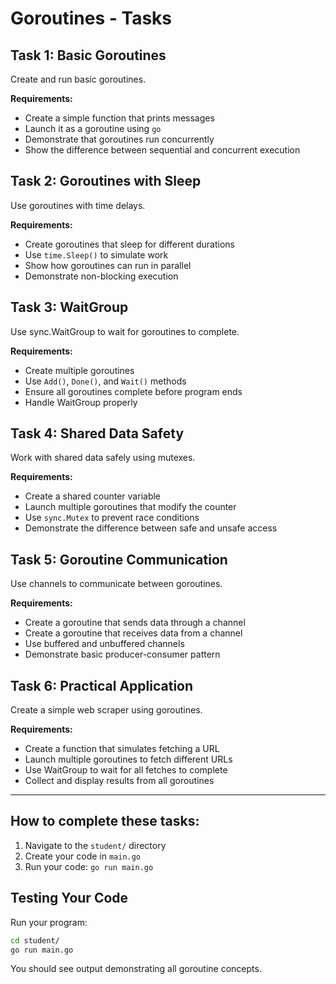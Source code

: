 # Goroutines - Tasks

## Task 1: Basic Goroutines
Create and run basic goroutines.

**Requirements:**
- Create a simple function that prints messages
- Launch it as a goroutine using `go`
- Demonstrate that goroutines run concurrently
- Show the difference between sequential and concurrent execution

## Task 2: Goroutines with Sleep
Use goroutines with time delays.

**Requirements:**
- Create goroutines that sleep for different durations
- Use `time.Sleep()` to simulate work
- Show how goroutines can run in parallel
- Demonstrate non-blocking execution

## Task 3: WaitGroup
Use sync.WaitGroup to wait for goroutines to complete.

**Requirements:**
- Create multiple goroutines
- Use `Add()`, `Done()`, and `Wait()` methods
- Ensure all goroutines complete before program ends
- Handle WaitGroup properly

## Task 4: Shared Data Safety
Work with shared data safely using mutexes.

**Requirements:**
- Create a shared counter variable
- Launch multiple goroutines that modify the counter
- Use `sync.Mutex` to prevent race conditions
- Demonstrate the difference between safe and unsafe access

## Task 5: Goroutine Communication
Use channels to communicate between goroutines.

**Requirements:**
- Create a goroutine that sends data through a channel
- Create a goroutine that receives data from a channel
- Use buffered and unbuffered channels
- Demonstrate basic producer-consumer pattern

## Task 6: Practical Application
Create a simple web scraper using goroutines.

**Requirements:**
- Create a function that simulates fetching a URL
- Launch multiple goroutines to fetch different URLs
- Use WaitGroup to wait for all fetches to complete
- Collect and display results from all goroutines

---

## How to complete these tasks:

1. Navigate to the `student/` directory
2. Create your code in `main.go`
3. Run your code: `go run main.go`


## Testing Your Code

Run your program:
```bash
cd student/
go run main.go
```

You should see output demonstrating all goroutine concepts.